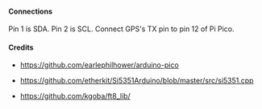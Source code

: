 #### Connections

Pin 1 is SDA. Pin 2 is SCL. Connect GPS's TX pin to pin 12 of Pi Pico.


#### Credits

- https://github.com/earlephilhower/arduino-pico

- https://github.com/etherkit/Si5351Arduino/blob/master/src/si5351.cpp

- https://github.com/kgoba/ft8_lib/
